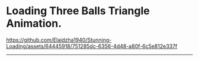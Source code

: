Loading Three Balls Triangle Animation.
=======================================

https://github.com/Elaidzha1940/Stunning-Loading/assets/64445918/751285dc-6356-4d48-a80f-6c5e812e337f

------
